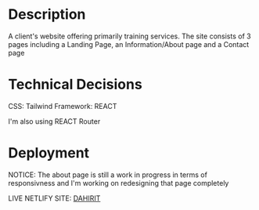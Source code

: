 # Description

A client's website offering primarily training services. The site consists of 3 pages including a Landing Page, an Information/About page and a Contact page

# Technical Decisions
CSS: Tailwind
Framework: REACT

I'm also using REACT Router

# Deployment

NOTICE: The about page is still a work in progress in terms of responsivness and I'm working on redesigning that page completely

LIVE NETLIFY SITE: [DAHIRIT](https://symphonious-sunshine-5646d3.netlify.app/)
